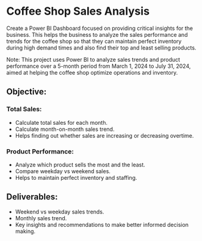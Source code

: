 # Coffee Shop Sales Analysis
Create a Power BI Dashboard focused on providing critical insights for the business. This helps the business to analyze the sales performance and trends for the coffee shop so that they can maintain perfect inventory during high demand times and also find their top and least selling products.

Note: This project uses Power BI to analyze sales trends and product performance over a 5-month period from March 1, 2024 to July 31, 2024, aimed at helping the coffee shop optimize operations and inventory.
## Objective:
### Total Sales:
* Calculate total sales for each month.
*	Calculate month-on-month sales trend.
  *	Helps finding out whether sales are increasing or decreasing overtime.
### Product Performance:
* Analyze which product sells the most and the least.
*	Compare weekday vs weekend sales.
  *	Helps to maintain perfect inventory and staffing. 
## Deliverables:
*	Weekend vs weekday sales trends.
* Monthly sales trend. 
*	Key insights and recommendations to make better informed decision making.

